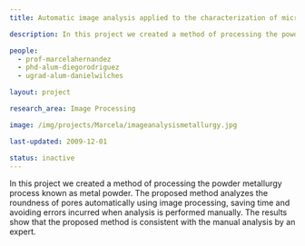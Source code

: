 ```yaml
---
title: Automatic image analysis applied to the characterization of microstructural powder metallurgy

description: In this project we created a method of processing the powder metallurgy process known as metal powder. The proposed method analyzes the roundness of pores automatically using image processing, saving time and avoiding errors incurred when analysis is performed manually. The results show that the proposed method is consistent with the manual analysis by an expert.

people:
  - prof-marcelahernandez
  - phd-alum-diegorodriguez
  - ugrad-alum-danielwilches

layout: project

research_area: Image Processing

image: /img/projects/Marcela/imageanalysismetallurgy.jpg

last-updated: 2009-12-01

status: inactive
---
```


In this project we created a method of processing the powder metallurgy process known as metal powder. The proposed method analyzes the roundness of pores automatically using image processing, saving time and avoiding errors incurred when analysis is performed manually. The results show that the proposed method is consistent with the manual analysis by an expert.
